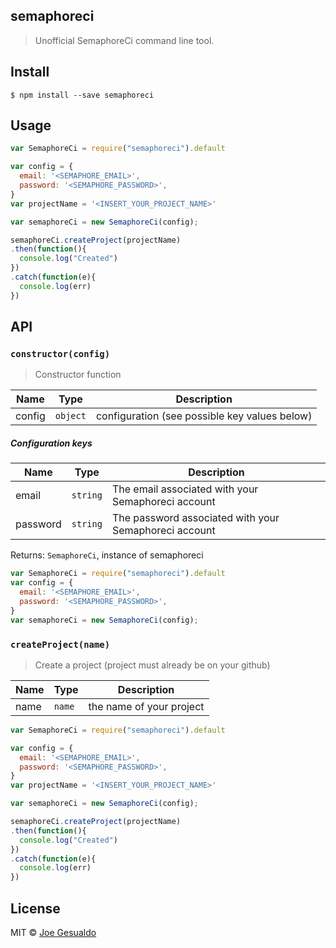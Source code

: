 ## semaphoreci 
> Unofficial SemaphoreCi command line tool.

## Install
```
$ npm install --save semaphoreci
```

## Usage
```javascript
var SemaphoreCi = require("semaphoreci").default

var config = {
  email: '<SEMAPHORE_EMAIL>',
  password: '<SEMAPHORE_PASSWORD>',
}
var projectName = '<INSERT_YOUR_PROJECT_NAME>'

var semaphoreCi = new SemaphoreCi(config);

semaphoreCi.createProject(projectName)
.then(function(){
  console.log("Created")
})
.catch(function(e){
  console.log(err)
})
```

## API
### `constructor(config)`
> Constructor function 

| Name | Type | Description |
|------|------|-------------|
| config | `object` | configuration (see possible key values below)|

##### Configuration keys
| Name | Type | Description |
|------|------|-------------|
| email | `string` | The email associated with your Semaphoreci account|
| password | `string` | The password associated with your Semaphoreci account|

Returns: `SemaphoreCi`, instance of semaphoreci 

```javascript
var SemaphoreCi = require("semaphoreci").default
var config = {
  email: '<SEMAPHORE_EMAIL>',
  password: '<SEMAPHORE_PASSWORD>',
}
var semaphoreCi = new SemaphoreCi(config);
```

### `createProject(name)`
> Create a project (project must already be on your github) 

| Name | Type | Description |
|------|------|-------------|
| name | `name` | the name of your project |

```javascript
var SemaphoreCi = require("semaphoreci").default

var config = {
  email: '<SEMAPHORE_EMAIL>',
  password: '<SEMAPHORE_PASSWORD>',
}
var projectName = '<INSERT_YOUR_PROJECT_NAME>'

var semaphoreCi = new SemaphoreCi(config);

semaphoreCi.createProject(projectName)
.then(function(){
  console.log("Created")
})
.catch(function(e){
  console.log(err)
})
```

## License
MIT © [Joe Gesualdo]()
